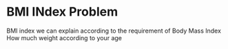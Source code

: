 # BMI INdex Problem
BMI index we can explain according to the requirement of Body Mass Index How much weight according to your age
